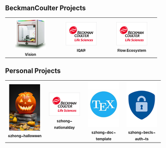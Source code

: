 ## BeckmanCoulter Projects

<table>
  <tr>
    <td align="center" width="150px"><a href="https://github.com/BeclsAutomation/NGSPrepCustomerPortalUI" target="_blank"><img src="img/vision.jpg" width="100px;" alt=""/><br /><sub><b>Vision</b></sub></a></td>
    <td align="center" width="150px"><a href="https://github.com/BeclsFlow/eIQAP-UI" target="_blank"><img src="img/beclogo.jpg" width="100px;" alt=""/><br /><sub><b>IQAP</b></sub></a></td>
    <td align="center" width="150px"><a href="https://github.com/BeclsFlow/FlowIntegrationPlatform" target="_blank"><img src="img/beclogo.jpg" width="100px;" alt=""/><br /><sub><b>Flow Ecosystem</b></sub></a></td>
  </tr>
</table>

## Personal Projects

<table>
  <tr>
    <td align="center" width="150px"><a href="https://github.com/BeclsUser/szhong-halloween" target="_blank"><img src="img/szhong-halloween.png" width="100px;" alt=""/><br /><sub><b>szhong-halloween</b></sub></a></td>
    <td align="center" width="150px"><a href="https://github.com/BeclsUser/szhong-nationalday" target="_blank"><img src="img/beclogo.jpg" width="100px;" alt=""/><br /><sub><b>szhong-nationalday</b></sub></a></td>
    <td align="center" width="150px"><a href="https://github.com/BeclsUser/szhong-doc-template" target="_blank"><img src="img/szhong-doc-template.png" width="100px;" alt=""/><br /><sub><b>szhong-doc-template</b></sub></a></td>
    <td align="center" width="150px"><a href="https://github.com/BeclsUser/szhong-becls-auth-ts" target="_blank"><img src="img/szhong-becls-auth-ts.png" width="100px;" alt=""/><br /><sub><b>szhong-becls-auth-ts</b></sub></a></td>
  </tr>
</table>
